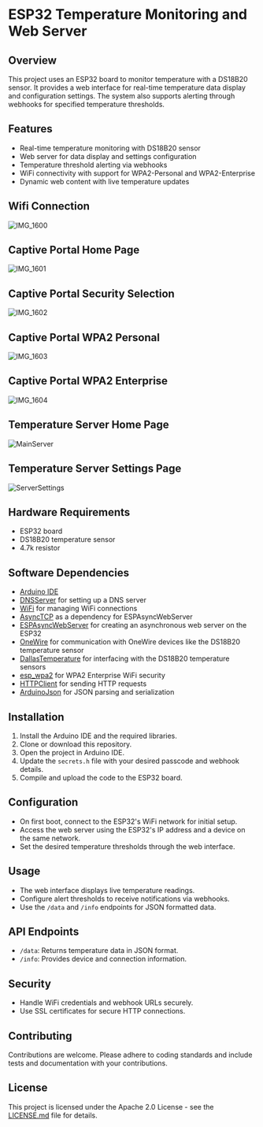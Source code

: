 # ESP32 Temperature Monitoring and Web Server

## Overview
This project uses an ESP32 board to monitor temperature with a DS18B20 sensor. It provides a web interface for real-time temperature data display and configuration settings. The system also supports alerting through webhooks for specified temperature thresholds.

## Features
- Real-time temperature monitoring with DS18B20 sensor
- Web server for data display and settings configuration
- Temperature threshold alerting via webhooks
- WiFi connectivity with support for WPA2-Personal and WPA2-Enterprise
- Dynamic web content with live temperature updates

## Wifi Connection
![IMG_1600](https://github.com/DaveC6662/ESP32-Temperature-Server/assets/141587948/cdce02ec-40fc-4331-85bb-3317f62f273b)

## Captive Portal Home Page
![IMG_1601](https://github.com/DaveC6662/ESP32-Temperature-Server/assets/141587948/f58a008f-c206-45fa-b963-3186f5dcabad)

## Captive Portal Security Selection
![IMG_1602](https://github.com/DaveC6662/ESP32-Temperature-Server/assets/141587948/8c5279d7-b197-4ef5-b05d-d3328850dead)

## Captive Portal WPA2 Personal
![IMG_1603](https://github.com/DaveC6662/ESP32-Temperature-Server/assets/141587948/c97a4795-5d4b-4aa1-a4cb-d3fdc9823d5a)

## Captive Portal WPA2 Enterprise
![IMG_1604](https://github.com/DaveC6662/ESP32-Temperature-Server/assets/141587948/a0761aa9-1013-4101-9b7f-1307c98a611e)

## Temperature Server Home Page
![MainServer](https://github.com/DaveC6662/ESP32-Temperature-Server/assets/141587948/74848521-150f-431f-869d-4f5895d9bb9d)

## Temperature Server Settings Page
![ServerSettings](https://github.com/DaveC6662/ESP32-Temperature-Server/assets/141587948/c33c21fb-a1dd-4c1a-ae57-9ca1e24418a6)

## Hardware Requirements
- ESP32 board
- DS18B20 temperature sensor
- 4.7k resistor

## Software Dependencies
- [Arduino IDE](https://www.arduino.cc/en/Main/Software)
- [DNSServer](https://www.arduino.cc/en/Reference/DNSServer) for setting up a DNS server
- [WiFi](https://www.arduino.cc/en/Reference/WiFi) for managing WiFi connections
- [AsyncTCP](https://github.com/me-no-dev/AsyncTCP) as a dependency for ESPAsyncWebServer
- [ESPAsyncWebServer](https://github.com/me-no-dev/ESPAsyncWebServer) for creating an asynchronous web server on the ESP32
- [OneWire](https://www.arduinolibraries.info/libraries/one-wire) for communication with OneWire devices like the DS18B20 temperature sensor
- [DallasTemperature](https://www.milesburton.com/Dallas_Temperature_Control_Library) for interfacing with the DS18B20 temperature sensors
- [esp_wpa2](https://www.arduino.cc/en/Reference/WiFiBeginEnterprise) for WPA2 Enterprise WiFi security
- [HTTPClient](https://www.arduino.cc/reference/en/libraries/httpclient/) for sending HTTP requests
- [ArduinoJson](https://arduinojson.org/) for JSON parsing and serialization

## Installation
1. Install the Arduino IDE and the required libraries.
2. Clone or download this repository.
3. Open the project in Arduino IDE.
4. Update the `secrets.h` file with your desired passcode and webhook details.
5. Compile and upload the code to the ESP32 board.

## Configuration
- On first boot, connect to the ESP32's WiFi network for initial setup.
- Access the web server using the ESP32's IP address and a device on the same network.
- Set the desired temperature thresholds through the web interface.

## Usage
- The web interface displays live temperature readings.
- Configure alert thresholds to receive notifications via webhooks.
- Use the `/data` and `/info` endpoints for JSON formatted data.

## API Endpoints
- `/data`: Returns temperature data in JSON format.
- `/info`: Provides device and connection information.

## Security
- Handle WiFi credentials and webhook URLs securely.
- Use SSL certificates for secure HTTP connections.

## Contributing
Contributions are welcome. Please adhere to coding standards and include tests and documentation with your contributions.

## License
This project is licensed under the Apache 2.0 License - see the [LICENSE.md](LICENSE.md) file for details.
